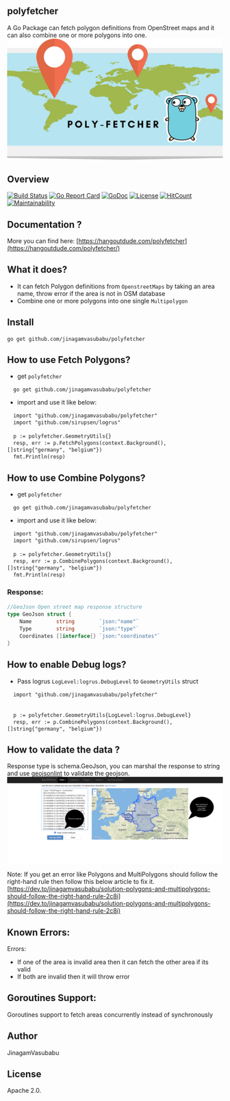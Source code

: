 polyfetcher
--
A Go Package can fetch polygon definitions from OpenStreet maps and it can also combine one or more polygons into one.
![alt text](https://github.com/jinagamvasubabu/polyfetcher/blob/master/images/poly_fetcher.jpg?raw=true)
## Overview 
[![Build Status](https://circleci.com/gh/jinagamvasubabu/polyfetcher.svg?style=svg)](https://circleci.com/gh/jinagamvasubabu/polyfetcher)
[![Go Report Card](https://goreportcard.com/badge/github.com/jinagamvasubabu/polyfetcher)](https://goreportcard.com/report/github.com/jinagamvasubabu/polyfetcher)
[![GoDoc](https://godoc.org/github.com/jinagamvasubabu/polyfetcher?status.svg)](https://godoc.org/github.com/jinagamvasubabu/polyfetcher) 
[![License](https://img.shields.io/badge/License-Apache%202.0-blue.svg)](https://opensource.org/licenses/Apache-2.0)
[![HitCount](http://hits.dwyl.com/jinagamvasubabu/githubcom/jinagamvasubabu/polyfetcher.svg)](http://hits.dwyl.com/jinagamvasubabu/githubcom/jinagamvasubabu/polyfetcher)
[![Maintainability](https://api.codeclimate.com/v1/badges/bc775ba7e9b6231175a2/maintainability)](https://codeclimate.com/github/jinagamvasubabu/polyfetcher/maintainability)

## Documentation ?
More you can find here: [https://hangoutdude.com/polyfetcher](https://hangoutdude.com/polyfetcher/)

## What it does?
* It can fetch Polygon definitions from `OpenstreetMaps` by taking an area name, throw error if the area is not in OSM database
* Combine one or more polygons into one single `Multipolygon`

## Install

```
go get github.com/jinagamvasubabu/polyfetcher
```



## How to use Fetch Polygons?
* get `polyfetcher`
```
  go get github.com/jinagamvasubabu/polyfetcher
```
* import and use it like below:
```
  import "github.com/jinagamvasubabu/polyfetcher"
  import "github.com/sirupsen/logrus"
 
  p := polyfetcher.GeometryUtils{}
  resp, err := p.FetchPolygons(context.Background(), []string{"germany", "belgium"})
  fmt.Println(resp)
```

## How to use Combine Polygons?
* get `polyfetcher`
```
  go get github.com/jinagamvasubabu/polyfetcher
```
* import and use it like below:
```
  import "github.com/jinagamvasubabu/polyfetcher"
  import "github.com/sirupsen/logrus"
 
  p := polyfetcher.GeometryUtils{}
  resp, err := p.CombinePolygons(context.Background(), []string{"germany", "belgium"})
  fmt.Println(resp)
```


### Response:
```go
//GeoJson Open street map response structure
type GeoJson struct {
	Name        string        `json:"name"`
	Type        string        `json:"type"`
	Coordinates []interface{} `json:"coordinates"`
}
```


## How to enable Debug logs?

* Pass logrus `LogLevel:logrus.DebugLevel` to `GeometryUtils` struct
```
  import "github.com/jinagamvasubabu/polyfetcher"

 
  p := polyfetcher.GeometryUtils{LogLevel:logrus.DebugLevel}
  resp, err := p.CombinePolygons(context.Background(), []string{"germany", "belgium"})
```

## How to validate the data ?
Response type is schema.GeoJson, you can marshal the response to string and use [geojsonlint](https://geojsonlint.com) to validate the geojson.
![alt text](https://github.com/jinagamvasubabu/polyfetcher/blob/master/images/geojsonlint.png?raw=true)

Note: 
If you get an error like Polygons and MultiPolygons should follow the right-hand rule then follow this below article to fix it.
[https://dev.to/jinagamvasubabu/solution-polygons-and-multipolygons-should-follow-the-right-hand-rule-2c8i](https://dev.to/jinagamvasubabu/solution-polygons-and-multipolygons-should-follow-the-right-hand-rule-2c8i)


## Known Errors: 
Errors:
   * If one of the area is invalid area then it can fetch the other area if its valid
   * If both are invalid then it will throw error

## Goroutines Support:
Goroutines support to fetch areas concurrently instead of synchronously

## Author

JinagamVasubabu

## License

Apache 2.0.
